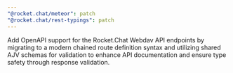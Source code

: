```yaml
---
"@rocket.chat/meteor": patch
"@rocket.chat/rest-typings": patch
---
```


Add OpenAPI support for the Rocket.Chat Webdav API endpoints by migrating to a modern chained route definition syntax and utilizing shared AJV schemas for validation to enhance API documentation and ensure type safety through response validation.
